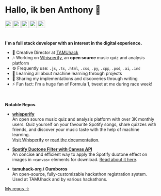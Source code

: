 # Hallo, ik ben Anthony 👋

<div>
<a href="https://anthonyteo.com/assets/Anthony-Teo-Resume.pdf" target="_blank" rel="noopener noreferrer"><img src="https://anthonyteo.com/images/resume.svg" width="24px" height="24px" align="left"></a>
<a href="https://anthonyteo.com" target="_blank" rel="noopener noreferrer"><img src="https://anthonyteo.com/images/link.svg" width="24px" height="24px" align="left"></a>
<a href="https://medium.com/@eightants" target="_blank" rel="noopener noreferrer"><img src="https://anthonyteo.com/images/medium.svg" width="24px" height="24px" align="left"></a>
<a href="https://twitter.com/yihonganthony" target="_blank" rel="noopener noreferrer"><img src="https://anthonyteo.com/images/twitter.svg" width="24px" height="24px" align="left"></a>
<a href="https://www.linkedin.com/in/anthonyteo" target="_blank" rel="noopener noreferrer"><img src="https://anthonyteo.com/images/linkedin.svg" width="24px" height="24px" align="left"></a>
</div>
<br/><br/><br/>

**I'm a full stack developer with an interest in the digital experience.**

- 🎨 Creative Director at [TAMUhack](https://tamuhack.com)
- 🎶 Working on [Whisperify](https://whisperify.net/), an **open source** music quiz and analysis platform
- ⚙️ Frequently use: `.js`, `.ts`, `.html`, `.css`, `.py`, `.cpp`, `.psd`, `.ai`, `.ind`
- 🌱 Learning all about machine learning through projects
- 📝 Sharing my implementations and discoveries through writing
- ⚡ Fun fact: I'm a huge fan of Formula 1, tweet at me during race week!

<br/>

**Notable Repos**

- **[whisperify](https://github.com/eightants/whisperify)**<br/>
  An open source music quiz and analysis platform with over 3K monthly users. Quiz yourself on your favourite Spotify songs, share quizzes with friends, and discover your music taste with the help of machine learning. <br/>
  [Visit Whisperify](https://whisperify.net/) or [read the documentation](https://whisperify.net/documentation). 

- **[Spotify Duotone Filter with Canvas API](https://gist.github.com/6286d8a69cccf9304871c867a9144e19)**<br/>
  An concise and efficient way to apply the Spotify duotone effect on images in `<canvas>` elements for download. [Read about it here](https://codeburst.io/build-spotifys-colorizer-effect-with-javascript-35cb75fc638c). 

- **[tamuhack-org / Ouroboros](https://github.com/tamuhack-org/Ouroboros)**</br>
  An open-source, fully-customizable hackathon registration system. Used at TAMUhack and by various hackathons. 

[My repos →](https://github.com/eightants?tab=repositories)


<!--
**eightants/eightants** is a ✨ _special_ ✨ repository because its `README.md` (this file) appears on your GitHub profile.

Here are some ideas to get you started:

- 🔭 I’m currently working on ...
- 🌱 I’m currently learning ...
- 👯 I’m looking to collaborate on ...
- 🤔 I’m looking for help with ...
- 💬 Ask me about ...
- 📫 How to reach me: ...
- 😄 Pronouns: ...
- ⚡ Fun fact: ...
-->
